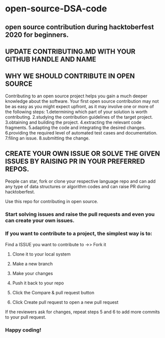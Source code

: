# open-source-DSA-code
## open source contribution during hacktoberfest 2020 for beginners.

## UPDATE CONTRIBUTING.MD WITH YOUR GITHUB HANDLE AND NAME

## WHY WE SHOULD CONTRIBUTE IN OPEN SOURCE 
Contributing to an open source project helps you gain a much deeper knowledge about the software. Your first open source contribution may not be as easy as you might expect upfront, as it may involve one or more of the following steps:
1.determining which part of your solution is worth contributing.
2.studying the contribution guidelines of the target project.
3.obtaining and building the project.
4.extracting the relevant code fragments.
5.adapting the code and integrating the desired changes.
6.providing the required level of automated test cases and documentation.
7.filing an issue.
8.submitting the change.

 
## CREATE YOUR OWN ISSUE OR SOLVE THE GIVEN ISSUES BY RAISING PR IN YOUR PREFERRED REPOS.


People can star, fork or clone your respective language repo and can add any type of data structures or algorithm codes and can raise PR during hacktoberfest.

Use this repo for contributing in open source.

### Start solving issues and raise the pull requests and even you can create your own issues.

### If you want to contribute to a project, the simplest way is to:

   Find a ISSUE you want to contribute to ->> Fork it
   
  1) Clone it to your local system
   
  2) Make a new branch
   
  3) Make your changes
   
  4) Push it back to your repo
   
  5) Click the Compare & pull request button
   
  6) Click Create pull request to open a new pull request

If the reviewers ask for changes, repeat steps 5 and 6 to add more commits to your pull request.

### Happy coding!
